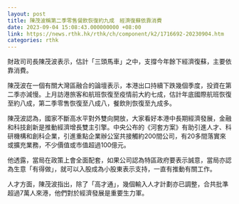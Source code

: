 ```yaml
---
layout: post
title: 陳茂波稱第二季零售餐飲恢復約九成　經濟復蘇依靠消費
date: 2023-09-04 15:08:43.000000000 +08:00
link: https://news.rthk.hk/rthk/ch/component/k2/1716692-20230904.htm
categories: rthk
---
```


財政司司長陳茂波表示，估計「三頭馬車」之中，支撐今年餘下經濟復蘇，主要依靠消費。

陳茂波在一個有關大灣區融合的論壇表示，本港出口持續下跌幾個季度，投資在第二季亦減慢。上月訪港旅客和航班恢復至疫情前大約七成，估計年底國際航班恢復至約八成，第二季零售恢復至八成八，餐飲則恢復至九成多。

陳茂波認為，國家不斷高水平對外雙向開放，大家看好本港中長期經濟發展，金融和科技創新是推動經濟增長雙主引擎。中央公布的《河套方案》有助引進人才、科研機構和創科企業，引進重點企業辦公室共接觸約200間公司，有20多間落實來或擴充業務，不少價值或市值超過100億元。

他透露，當局在政策上會全面配套，如果公司認為特區政府要表示誠意，當局亦認為生意「有得做」，就可以入股成為小股東表示支持，一直有推動有關工作。

人才方面，陳茂波指出，除了「高才通」，幾個輸入人才計劃亦已調整，合共批準超過7萬人來港，他們對於經濟發展是重要生力軍。
